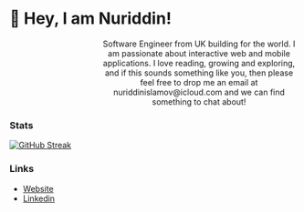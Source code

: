 # 🤞 Hey, I am Nuriddin!

<dl><dd><dl><dd><dl><dd><dl><dd>
<p align='center' >Software Engineer from UK building for the world. I am passionate about interactive web and mobile applications. I love reading, growing and exploring, and if this sounds something like you, then please feel free to drop me an email at nuriddinislamov@icloud.com and we can find something to chat about!</p>

</dd></dl></dd></dl></dd></dl></dd></dl>
  
  
### Stats

[![GitHub Streak](https://github-readme-streak-stats.herokuapp.com?user=nuriddinislamov&theme=merko&hide_border=true)](https://git.io/streak-stats)


### Links
- [Website](https://nuriddinislamov.com)
- [Linkedin](https://linkedin.com/in/nuriddinislamov.com)
